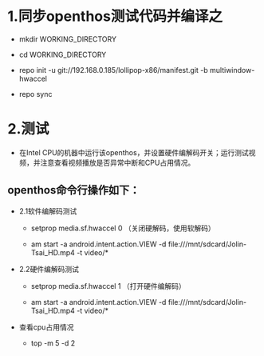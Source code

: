 # 1.同步openthos测试代码并编译之

- mkdir WORKING_DIRECTORY

- cd WORKING_DIRECTORY

- repo init -u git://192.168.0.185/lollipop-x86/manifest.git -b multiwindow-hwaccel

- repo sync

# 2.测试

- 在Intel CPU的机器中运行该openthos，并设置硬件编解码开关；运行测试视频，并注意查看视频播放是否异常中断和CPU占用情况。

## openthos命令行操作如下：

- 2.1软件编解码测试

  - setprop media.sf.hwaccel 0 （关闭硬解码，使用软解码）

  - am start -a android.intent.action.VIEW -d file:///mnt/sdcard/Jolin-Tsai_HD.mp4 -t video/*

- 2.2硬件编解码测试

  - setprop media.sf.hwaccel 1 （打开硬件编解码）

  - am start -a android.intent.action.VIEW -d file:///mnt/sdcard/Jolin-Tsai_HD.mp4 -t video/*

- 查看cpu占用情况

  - top -m 5 -d 2

